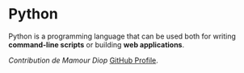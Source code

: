 # Python

Python is a programming language that can be used both for writing **command-line scripts** or building **web applications**.

_Contribution de Mamour Diop_
[GitHub Profile](https://github.com/mdev98).
